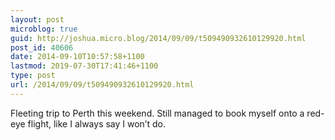```yaml
---
layout: post
microblog: true
guid: http://joshua.micro.blog/2014/09/09/t509490932610129920.html
post_id: 40606
date: 2014-09-10T10:57:58+1100
lastmod: 2019-07-30T17:41:46+1100
type: post
url: /2014/09/09/t509490932610129920.html
---
```

Fleeting trip to Perth this weekend. Still managed to book myself onto a red-eye flight, like I always say I won’t do.
